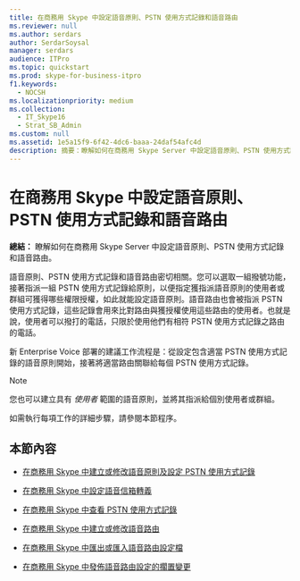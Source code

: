 ```yaml
---
title: 在商務用 Skype 中設定語音原則、PSTN 使用方式記錄和語音路由
ms.reviewer: null
ms.author: serdars
author: SerdarSoysal
manager: serdars
audience: ITPro
ms.topic: quickstart
ms.prod: skype-for-business-itpro
f1.keywords:
  - NOCSH
ms.localizationpriority: medium
ms.collection:
  - IT_Skype16
  - Strat_SB_Admin
ms.custom: null
ms.assetid: 1e5a15f9-6f42-4dc6-baaa-24daf54afc4d
description: 摘要：瞭解如何在商務用 Skype Server 中設定語音原則、PSTN 使用方式記錄和語音路由。
---
```


# <a name="configure-voice-policies-pstn-usage-records-and-voice-routes-in-skype-for-business"></a>在商務用 Skype 中設定語音原則、PSTN 使用方式記錄和語音路由
 
**總結：** 瞭解如何在商務用 Skype Server 中設定語音原則、PSTN 使用方式記錄和語音路由。
  
語音原則、PSTN 使用方式記錄和語音路由密切相關。您可以選取一組撥號功能，接著指派一組 PSTN 使用方式記錄給原則，以便指定獲指派語音原則的使用者或群組可獲得哪些權限授權，如此就能設定語音原則。語音路由也會被指派 PSTN 使用方式記錄，這些記錄會用來比對路由與獲授權使用這些路由的使用者。也就是說，使用者可以撥打的電話，只限於使用他們有相符 PSTN 使用方式記錄之路由的電話。
  
新 Enterprise Voice 部署的建議工作流程是：從設定包含適當 PSTN 使用方式記錄的語音原則開始，接著將適當路由關聯給每個 PSTN 使用方式記錄。 
  
> [!NOTE]
> 您也可以建立具有  *使用者*  範圍的語音原則，並將其指派給個別使用者或群組。
  
如需執行每項工作的詳細步驟，請參閱本節程序。
  
## <a name="in-this-section"></a>本節內容

- [在商務用 Skype 中建立或修改語音原則及設定 PSTN 使用方式記錄](voice-policy-and-pstn-usage-records.md)
    
- [在商務用 Skype 中設定語音信箱轉義](configure-voice-mail-escape.md)
    
- [在商務用 Skype 中查看 PSTN 使用方式記錄](view-pstn-usage-records.md)
    
- [在商務用 Skype 中建立或修改語音路由](create-or-modify-a-voice-route.md)
    
- [在商務用 Skype 中匯出或匯入語音路由設定檔](voice-route-configuration-import-export.md)
    
- [在商務用 Skype 中發佈語音路由設定的擱置變更](voice-route-config-changes.md)
    

